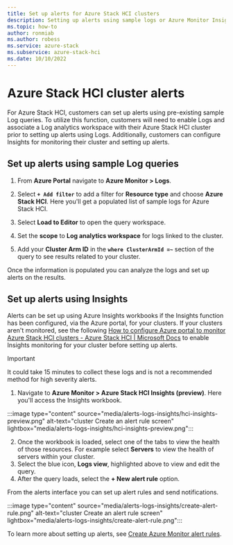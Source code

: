 ```yaml
---
title: Set up alerts for Azure Stack HCI clusters
description: Setting up alerts using sample logs or Azure Monitor Insights workbooks.
ms.topic: how-to
author: ronmiab
ms.author: robess
ms.service: azure-stack
ms.subservice: azure-stack-hci
ms.date: 10/10/2022
---
```


# Azure Stack HCI cluster alerts

For Azure Stack HCI, customers can set up alerts using pre-existing sample Log queries. To utilize this function, customers will need to enable Logs and associate a Log analytics workspace with their Azure Stack HCI cluster prior to setting up alerts using Logs. Additionally, customers can configure Insights for monitoring their cluster and setting up alerts.

## Set up alerts using sample Log queries

1. From **Azure Portal** navigate to **Azure Monitor > Logs**.
2. Select **`+ Add filter`** to add a filter for **Resource type** and choose **Azure Stack HCI**. Here you'll get a populated list of sample logs for Azure Stack HCI.

4. Select **Load to Editor** to open the query workspace. 
5. Set the **scope** to **Log analytics workspace** for logs linked to the cluster.
6. Add your **Cluster Arm ID** in the **`where ClusterArmId =~`** section of the query to see results related to your cluster.

Once the information is populated you can analyze the logs and set up alerts on the results.

## Set up alerts using Insights

Alerts can be set up using Azure Insights workbooks if the Insights function has been configured, via the Azure portal, for your clusters. If your clusters aren't monitored, see the following [How to configure Azure portal to monitor Azure Stack HCI clusters - Azure Stack HCI | Microsoft Docs](../manage/monitor-hci-single) to enable Insights monitoring for your cluster before setting up alerts.

> [!IMPORTANT]
> It could take 15 minutes to collect these logs and is not a recommended method for high severity alerts.

1. Navigate to **Azure Monitor > Azure Stack HCI Insights (preview)**. Here you'll access the Insights workbook.

:::image type="content" source="media/alerts-logs-insights/hci-insights-preview.png" alt-text="cluster Create an alert rule screen" lightbox="media/alerts-logs-insights/hci-insights-preview.png":::

2. Once the workbook is loaded, select one of the tabs to view the health of those resources. For example select **Servers** to view the health of servers within your cluster.
3. Select the blue icon, **Logs view**, highlighted above to view and edit the query.
4. After the query loads, select the **+ New alert rule** option.

From the alerts interface you can set up alert rules and send notifications.

:::image type="content" source="media/alerts-logs-insights/create-alert-rule.png" alt-text="cluster Create an alert rule screen" lightbox="media/alerts-logs-insights/create-alert-rule.png":::

To learn more about setting up alerts, see [Create Azure Monitor alert rules](/azure/azure-monitor/alerts/alerts-create-new-alert-rule).
